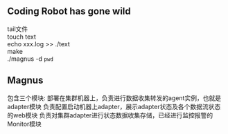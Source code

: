 ## Coding Robot has gone wild

tail文件    
touch text    
echo xxx.log >> ./text    
make    
./magnus -d `pwd`    


## Magnus
包含三个模块:
	部署在集群机器上，负责进行数据收集转发的agent实例，也就是adapter模块
	负责配置启动机器上adapter，展示adapter状态及各个数据流状态的web模块
	负责对集群adapter进行状态数据收集存储，已经进行监控报警的Monitor模块

